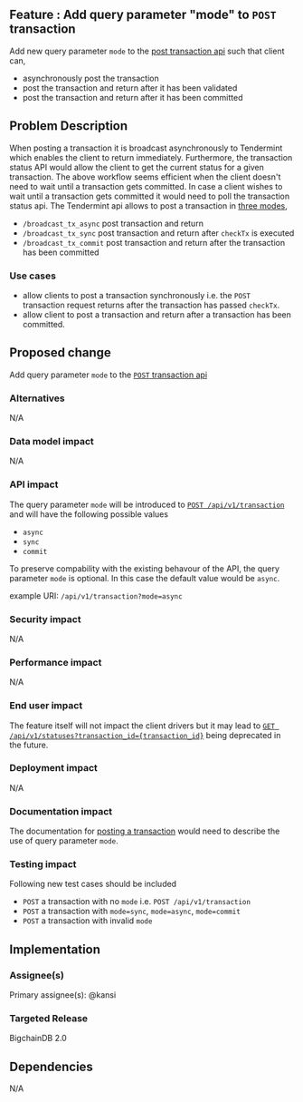 <!---
Copyright © 2020 Interplanetary Database Association e.V.,
BigchainDB and IPDB software contributors.
SPDX-License-Identifier: (Apache-2.0 AND CC-BY-4.0)
Code is Apache-2.0 and docs are CC-BY-4.0
--->

## Feature : Add query parameter "mode" to `POST` transaction
Add new query parameter `mode` to the [post transaction api](https://docs.bigchaindb.com/projects/server/en/latest/http-client-server-api.html#post--api-v1-transactions) such that client can,
- asynchronously post the transaction
- post the transaction and return after it has been validated
- post the transaction and return after it has been committed

## Problem Description
When posting a transaction it is broadcast asynchronously to Tendermint which enables the client to return immediately. Furthermore, the transaction status API would allow the client to get the current status for a given transaction. The above workflow seems efficient when the client doesn't need to wait until a transaction gets committed. In case a client wishes to wait until a transaction gets committed it would need to poll the transaction status api. 
The Tendermint api allows to post a transaction in [three modes](https://tendermint.com/docs/tendermint-core/using-tendermint.html#broadcast-api),

- `/broadcast_tx_async` post transaction and return
- `/broadcast_tx_sync` post transaction and return after `checkTx` is executed
- `/broadcast_tx_commit` post transaction and return after the transaction has been committed

### Use cases
- allow clients to post a transaction synchronously i.e. the `POST` transaction request returns after the transaction has passed `checkTx`.
- allow client to post a transaction and return after a transaction has been committed.

## Proposed change
Add query parameter `mode` to the [`POST` transaction api](https://docs.bigchaindb.com/projects/server/en/latest/http-client-server-api.html#post--api-v1-transactions)

### Alternatives
N/A

### Data model impact
N/A

### API impact
The query parameter `mode` will be introduced to [`POST /api/v1/transaction`](https://docs.bigchaindb.com/projects/server/en/latest/http-client-server-api.html#post--api-v1-transactions) and will have the following possible values
- `async`
- `sync`
- `commit`

To preserve compability with the existing behavour of the API, the query parameter `mode` is optional. In this case the default value would be `async`.


example URI: `/api/v1/transaction?mode=async`

### Security impact
N/A

### Performance impact
N/A

### End user impact
The feature itself will not impact the client drivers but it may lead to [`GET /api/v1/statuses?transaction_id={transaction_id}`](https://docs.bigchaindb.com/projects/server/en/latest/http-client-server-api.html#get--api-v1-statuses?transaction_id=transaction_id) being deprecated in the future.

### Deployment impact
N/A

### Documentation impact
The documentation for [posting a transaction](https://docs.bigchaindb.com/projects/server/en/latest/http-client-server-api.html#post--api-v1-transactions) would need to describe the use of query parameter `mode`.

### Testing impact
Following new test cases should be included
- `POST` a transaction with no `mode` i.e. `POST /api/v1/transaction`
- `POST` a transaction with `mode=sync`, `mode=async`, `mode=commit`
- `POST` a transaction with invalid `mode`

## Implementation

### Assignee(s)
Primary assignee(s): @kansi

### Targeted Release
BigchainDB 2.0

## Dependencies
N/A
